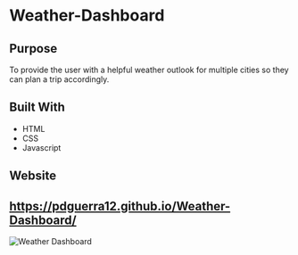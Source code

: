 # Weather-Dashboard

## Purpose
To provide the user with a helpful weather outlook for multiple cities so they can plan a trip accordingly.

## Built With
* HTML
* CSS
* Javascript

## Website
https://pdguerra12.github.io/Weather-Dashboard/
---
![Weather Dashboard](https://user-images.githubusercontent.com/92958186/145880757-006405b3-f689-4b60-b38c-ef9b27057461.png)